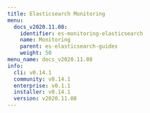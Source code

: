 ```yaml
---
title: Elasticsearch Monitoring
menu:
  docs_v2020.11.08:
    identifier: es-monitoring-elasticsearch
    name: Monitoring
    parent: es-elasticsearch-guides
    weight: 50
menu_name: docs_v2020.11.08
info:
  cli: v0.14.1
  community: v0.14.1
  enterprise: v0.1.1
  installer: v0.14.1
  version: v2020.11.08
---
```


